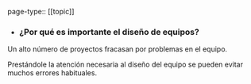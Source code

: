 page-type:: [[topic]]
- ### ¿Por qué es importante el diseño de equipos?

Un alto número de proyectos fracasan por problemas en el equipo.

Prestándole la atención necesaria al diseño del equipo se pueden evitar muchos errores habituales.



